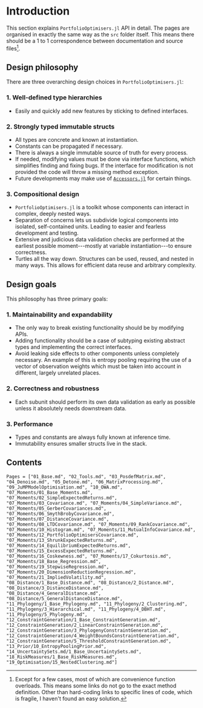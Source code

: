 # Introduction

This section explains `PortfolioOptimisers.jl` API in detail. The pages are organised in exactly the same way as the `src` folder itself. This means there should be a 1 to 1 correspondence between documentation and source files[^1].

## Design philosophy

There are three overarching design choices in `PortfolioOptimisers.jl`:

### 1. Well-defined type hierarchies

  - Easily and quickly add new features by sticking to defined interfaces.

### 2. Strongly typed immutable structs

  - All types are concrete and known at instantiation.
  - Constants can be propagated if necessary.
  - There is always a single immutable source of truth for every process.
  - If needed, modifying values must be done via interface functions, which simplifies finding and fixing bugs. If the interface for modification is not provided the code will throw a missing method exception.
  - Future developments may make use of [`Accessors.jl`](https://github.com/JuliaObjects/Accessors.jl) for certain things.

### 3. Compositional design

  - `PortfolioOptimisers.jl` is a toolkit whose components can interact in complex, deeply nested ways.
  - Separation of concerns lets us subdivide logical components into isolated, self-contained units. Leading to easier and fearless development and testing.
  - Extensive and judicious data validation checks are performed at the earliest possible moment---mostly at variable instantiation---to ensure correctness.
  - Turtles all the way down. Structures can be used, reused, and nested in many ways. This allows for efficient data reuse and arbitrary complexity.

## Design goals

This philosophy has three primary goals:

### 1. Maintainability and expandability

  - The only way to break existing functionality should be by modifying APIs.
  - Adding functionality should be a case of subtyping existing abstract types and implementing the correct interfaces.
  - Avoid leaking side effects to other components unless completely necessary. An example of this is entropy pooling requiring the use of a vector of observation weights which must be taken into account in different, largely unrelated places.

### 2. Correctness and robustness

  - Each subunit should perform its own data validation as early as possible unless it absolutely needs downstream data.

### 3. Performance

  - Types and constants are always fully known at inference time.
  - Immutability ensures smaller structs live in the stack.

## Contents

```@contents
Pages = ["01_Base.md", "02_Tools.md", "03_PosdefMatrix.md", "04_Denoise.md", "05_Detone.md", "06_MatrixProcessing.md", "09_JuMPModelOptimisation.md", "10_OWA.md", "07_Moments/01_Base_Moments.md", "07_Moments/02_SimpleExpectedReturns.md", "07_Moments/03_Covariance.md", "07_Moments/04_SimpleVariance.md", "07_Moments/05_GerberCovariances.md", "07_Moments/06_SmythBrobyCovariance.md", "07_Moments/07_DistanceCovariance.md", "07_Moments/08_LTDCovariance.md", "07_Moments/09_RankCovariance.md", "07_Moments/10_Histogram.md", "07_Moments/11_MutualInfoCovariance.md", "07_Moments/12_PortfolioOptimisersCovariance.md", "07_Moments/13_ShrunkExpectedReturns.md", "07_Moments/14_EquilibriumExpectedReturns.md", "07_Moments/15_ExcessExpectedReturns.md", "07_Moments/16_Coskewness.md", "07_Moments/17_Cokurtosis.md", "07_Moments/18_Base_Regression.md", "07_Moments/19_StepwiseRegression.md", "07_Moments/20_DimensionReductionRegression.md", "07_Moments/21_ImpliedVolatility.md", "08_Distance/1_Base_Distance.md", "08_Distance/2_Distance.md", "08_Distance/3_DistanceDistance.md", "08_Distance/4_GeneralDistance.md", "08_Distance/5_GeneralDistanceDistance.md", "11_Phylogeny/1_Base_Phylogeny.md", "11_Phylogeny/2_Clustering.md", "11_Phylogeny/3_Hierarchical.md", "11_Phylogeny/4_DBHT.md", "11_Phylogeny/5_Phylogeny.md", "12_ConstraintGeneration/1_Base_ConstraintGeneration.md", "12_ConstraintGeneration/2_LinearConstraintGeneration.md", "12_ConstraintGeneration/3_PhylogenyConstraintGeneration.md", "12_ConstraintGeneration/4_WeightBoundsConstraintGeneration.md", "12_ConstraintGeneration/5_ThresholdConstraintGeneration.md", "13_Prior/10_EntropyPoolingPrior.md", "14_UncertaintySets.md/1_Base_UncertaintySets.md", "18_RiskMeasures/1_Base_RiskMeasures.md", "19_Optimisation/15_NestedClustering.md"]
```

[^1]: Except for a few cases, most of which are convenience function overloads. This means some links do not go to the exact method definition. Other than hard-coding links to specific lines of code, which is fragile, I haven't found an easy solution.
